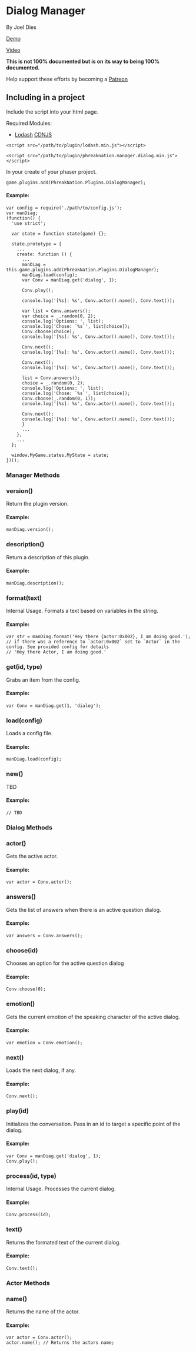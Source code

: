 # Dialog Manager
By Joel Dies

[Demo](http://codepen.io/phreaknation/full/NdZWdw/)

[Video](https://youtu.be/0RNYi8aXYG4)


**This is not 100% documented but is on its way to being 100% documented.**

Help support these efforts by becoming a [Patreon](https://www.patreon.com/diesoft)

## Including in a project
Include the script into your html page.

Required Modules:

 + [Lodash](lodash.com) [CDNJS](https://cdnjs.cloudflare.com/ajax/libs/lodash.js/4.17.4/lodash.min.js)

```
<script src="/path/to/plugin/lodash.min.js"></script>

<script src="/path/to/plugin/phreaknation.manager.dialog.min.js"></script>
```

In your create of your phaser project.

```
game.plugins.add(PhreakNation.Plugins.DialogManager);
```

#### Example:
```
var config = require('./path/to/config.js');
var manDiag;
(function() {
  'use strict';

  var state = function state(game) {};

  state.prototype = {
    ...
    create: function () {
      ...
      manDiag = this.game.plugins.add(PhreakNation.Plugins.DialogManager);
      manDiag.load(config);
      var Conv = manDiag.get('dialog', 1);
      
      Conv.play();
      
      console.log('[%s]: %s', Conv.actor().name(), Conv.text());
      
      var list = Conv.answers();
      var choice = _.random(0, 2);
      console.log('Options: ', list);
      console.log('Chose: `%s`', list[choice]);
      Conv.choose(choice);
      console.log('[%s]: %s', Conv.actor().name(), Conv.text());

      Conv.next();
      console.log('[%s]: %s', Conv.actor().name(), Conv.text());

      Conv.next();
      console.log('[%s]: %s', Conv.actor().name(), Conv.text());

      list = Conv.answers();
      choice = _.random(0, 2);
      console.log('Options: ', list);
      console.log('Chose: `%s`', list[choice]);
      Conv.choose(_.random(0, 1));
      console.log('[%s]: %s', Conv.actor().name(), Conv.text());

      Conv.next();
      console.log('[%s]: %s', Conv.actor().name(), Conv.text());
      }
      ...
    },
    ...
  };

  window.MyGame.states.MyState = state;
})();
```

### Manager Methods

### version()
Return the plugin version.

#### Example:
```
manDiag.version();
```

### description()
Return a description of this plugin.

#### Example:
```
manDiag.description();
```

### format(text)
Internal Usage. Formats a text based on variables in the string.

#### Example:
```
var str = manDiag.format('Hey there {actor:0x002}, I am doing good.');
// if there was a reference to `actor:0x002` set to `Actor` in the config. See provided config for details
// 'Hey there Actor, I am doing good.'
```

### get(id, type)
Grabs an item from the config.

#### Example:
```
var Conv = manDiag.get(1, 'dialog');
```

### load(config)
Loads a config file.

#### Example:
```
manDiag.load(config);
```

### new()
TBD

#### Example:
```
// TBD
```



### Dialog Methods

### actor()
Gets the active actor.

#### Example:
```
var actor = Conv.actor();
```

### answers()
Gets the list of answers when there is an active question dialog.

#### Example:
```
var answers = Conv.answers();
```

### choose(id)
Chooses an option for the active question dialog

#### Example:
```
Conv.choose(0);
```

### emotion()
Gets the current emotion of the speaking character of the active dialog.

#### Example:
```
var emotion = Conv.emotion();
```

### next()
Loads the next dialog, if any.

#### Example:
```
Conv.next();
```

### play(id)
Initializes the conversation. Pass in an id to target a specific point of the dialog.

#### Example:
```
var Conv = manDiag.get('dialog', 1);
Conv.play();
```

### process(id, type)
Internal Usage. Processes the current dialog.

#### Example:
```
Conv.process(id);
```

### text()
Returns the formated text of the current dialog.

#### Example:
```
Conv.text();
```



### Actor Methods

### name()
Returns the name of the actor.

#### Example:
```
var actor = Conv.actor();
actor.name(); // Returns the actors name;
```
